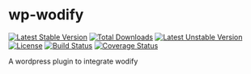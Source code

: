 # wp-wodify
[![Latest Stable Version](https://poser.pugx.org/corycollier/wp-wodify/v/stable)](https://packagist.org/packages/corycollier/wp-wodify)
[![Total Downloads](https://poser.pugx.org/corycollier/wp-wodify/downloads)](https://packagist.org/packages/corycollier/wp-wodify)
[![Latest Unstable Version](https://poser.pugx.org/corycollier/wp-wodify/v/unstable)](https://packagist.org/packages/corycollier/wp-wodify)
[![License](https://poser.pugx.org/corycollier/wp-wodify/license)](https://packagist.org/packages/corycollier/wp-wodify)
[![Build Status](https://travis-ci.org/corycollier/wp-wodify.svg?branch=master)](https://travis-ci.org/corycollier/wp-wodify)
[![Coverage Status](https://coveralls.io/repos/corycollier/wp-wodify/badge.svg?branch=master&service=github)](https://coveralls.io/github/corycollier/wp-wodify?branch=master)

A wordpress plugin to integrate wodify

